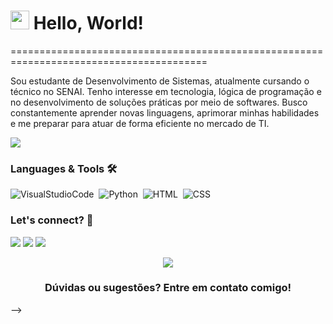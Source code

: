 <h1><img src="https://emojis.slackmojis.com/emojis/images/1587134085/8661/fast_meow_party.gif?1587134085" width="30"/> Hello, World! </h1>
========================================================================================

Sou estudante de Desenvolvimento de Sistemas, atualmente cursando o técnico no SENAI. Tenho interesse em tecnologia, lógica de programação e no desenvolvimento de soluções práticas por meio de softwares. Busco constantemente aprender novas linguagens, aprimorar minhas habilidades e me preparar para atuar de forma eficiente no mercado de TI.



![](http://estruyf-github.azurewebsites.net/api/VisitorHit?user=yasmingomesfabiano&repo=thaispll&countColorcountColor)

### Languages & Tools 🛠  
  
![VisualStudioCode](https://img.shields.io/badge/-VisualStudioCode-05122A?style=flat&color=gray)&nbsp;
![Python](https://img.shields.io/badge/-python-05122A?style=flat&color=gray)&nbsp;
![HTML](https://img.shields.io/badge/-html-05122A?style=flat&color=gray)&nbsp;
![CSS](https://img.shields.io/badge/-css-05122A?style=flat&color=gray)&nbsp;






### Let's connect? 🤝 
 
<a href="https://www.instagram.com/yaszuc/"><img src="https://img.shields.io/badge/Instagram-E4405F?style=for-the-badge&logo=instagram&logoColor=white"/></a>
<a href="mailto:yasmingfabian@gmail.com"><img src="https://img.shields.io/badge/Gmail-D14836?style=for-the-badge&logo=gmail&logoColor=white"/></a>
<a href="https://wa.me/5524999846875" target="_blank"><img src="https://img.shields.io/badge/WhatsApp-25D366?style=for-the-badge&logo=whatsapp&logoColor=white" /></a>

<p align="center"><img src="https://emojis.slackmojis.com/emojis/images/1450319445/46/question.gif?1450319445"/></p>  <h3 align="center">Dúvidas ou sugestões? Entre em contato comigo! </h3></p>


-->
